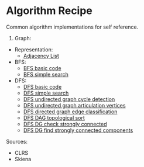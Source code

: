 # Algorithm Recipe
Common algorithm implementations for self reference.

1. Graph:
  - Representation:
      - [Adjacency List](src/org/lahsivjar/graph/AdjList.java)
  - BFS:
      - [BFS basic code](src/org/lahsivjar/graph/bfs/BFS.java)
      - [BFS simple search](src/org/lahsivjar/graph/bfs/SimpleSearch.java)
  - DFS:
      - [DFS basic code](src/org/lahsivjar/graph/dfs/DFS.java)
      - [DFS simple search](src/org/lahsivjar/graph/dfs/SimpleSearch.java)
      - [DFS undirected graph cycle detection](src/org/lahsivjar/graph/dfs/CycleDetectionUndirectedGraph.java)
      - [DFS undirected graph articulation vertices](src/org/lahsivjar/graph/dfs/ArticulationVertices.java)
      - [DFS directed graph edge classification](src/org/lahsivjar/graph/dfs/DirectedGraphEdgeClassification.java)
      - [DFS DAG topological sort](src/org/lahsivjar/graph/dfs/TopologicalSorting.java)
      - [DFS DG check strongly connected](src/org/lahsivjar/graph/dfs/CheckStronglyConnectedGraph.java)
      - [DFS DG find strongly connected components](src/org/lahsivjar/graph/dfs/StronglyConnectedComponent.java)

Sources:
- CLRS
- Skiena
